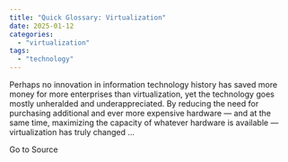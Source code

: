 ```yaml
---
title: "Quick Glossary: Virtualization"
date: 2025-01-12
categories: 
  - "virtualization"
tags: 
  - "technology"
---
```


Perhaps no innovation in information technology history has saved more money for more enterprises than virtualization, yet the technology goes mostly unheralded and underappreciated. By reducing the need for purchasing additional and ever more expensive hardware — and at the same time, maximizing the capacity of whatever hardware is available — virtualization has truly changed ...

Go to Source
